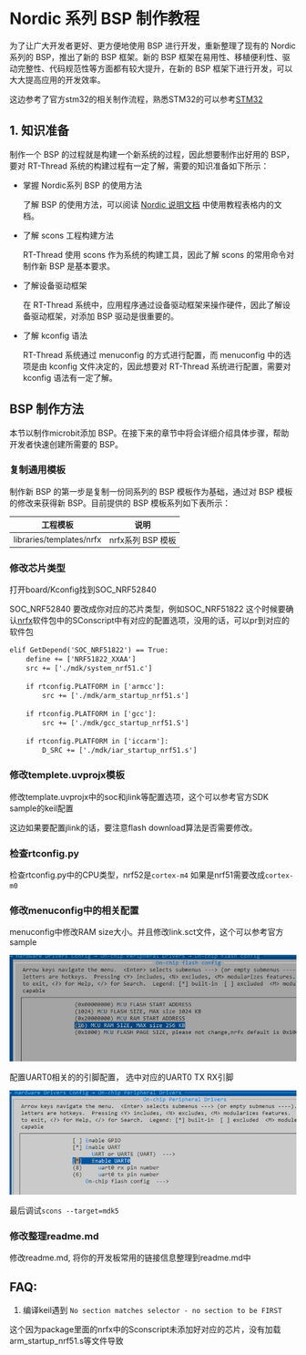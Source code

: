 # Nordic 系列 BSP 制作教程

为了让广大开发者更好、更方便地使用 BSP 进行开发，重新整理了现有的 Nordic 系列的 BSP，推出了新的 BSP 框架。新的 BSP 框架在易用性、移植便利性、驱动完整性、代码规范性等方面都有较大提升，在新的 BSP 框架下进行开发，可以大大提高应用的开发效率。

这边参考了官方stm32的相关制作流程，熟悉STM32的可以参考[STM32](https://github.com/RT-Thread/rt-thread/blob/master/bsp/stm32/docs/STM32%E7%B3%BB%E5%88%97BSP%E5%88%B6%E4%BD%9C%E6%95%99%E7%A8%8B.md)

## 1. 知识准备

制作一个 BSP 的过程就是构建一个新系统的过程，因此想要制作出好用的 BSP，要对 RT-Thread 系统的构建过程有一定了解，需要的知识准备如下所示：

- 掌握  Nordic系列 BSP 的使用方法

  了解 BSP 的使用方法，可以阅读 [Nordic 说明文档](../README.md) 中使用教程表格内的文档。

- 了解 scons 工程构建方法

  RT-Thread 使用 scons 作为系统的构建工具，因此了解 scons 的常用命令对制作新 BSP 是基本要求。

- 了解设备驱动框架

  在 RT-Thread 系统中，应用程序通过设备驱动框架来操作硬件，因此了解设备驱动框架，对添加 BSP 驱动是很重要的。

- 了解 kconfig 语法

  RT-Thread 系统通过 menuconfig 的方式进行配置，而 menuconfig 中的选项是由 kconfig 文件决定的，因此想要对 RT-Thread 系统进行配置，需要对 kconfig 语法有一定了解。


##  BSP 制作方法

本节以制作microbit添加 BSP。在接下来的章节中将会详细介绍具体步骤，帮助开发者快速创建所需要的 BSP。

### 复制通用模板
制作新 BSP 的第一步是复制一份同系列的 BSP 模板作为基础，通过对 BSP 模板的修改来获得新 BSP。目前提供的 BSP 模板系列如下表所示：

| 工程模板 | 说明 |
| ------- | ---- |
| libraries/templates/nrfx | nrfx系列 BSP 模板 |

### 修改芯片类型

打开board/Kconfig找到SOC_NRF52840 

SOC_NRF52840 要改成你对应的芯片类型，例如SOC_NRF51822 这个时候要确认[nrfx](https://github.com/xckhmf/nrfx)软件包中的SConscript中有对应的配置选项，没用的话，可以pr到对应的软件包

```
elif GetDepend('SOC_NRF51822') == True:
	define += ['NRF51822_XXAA']
	src += ['./mdk/system_nrf51.c']
	
	if rtconfig.PLATFORM in ['armcc']:
		src += ['./mdk/arm_startup_nrf51.s']
		
	if rtconfig.PLATFORM in ['gcc']:
		src += ['./mdk/gcc_startup_nrf51.S']
		
	if rtconfig.PLATFORM in ['iccarm']:
		D_SRC += ['./mdk/iar_startup_nrf51.s']
```

### 修改templete.uvprojx模板

修改template.uvprojx中的soc和jlink等配置选项，这个可以参考官方SDK sample的keil配置

这边如果要配置jlink的话，要注意flash download算法是否需要修改。

### 检查rtconfig.py

检查rtconfig.py中的CPU类型，nrf52是`cortex-m4` 如果是nrf51需要改成`cortex-m0`

### 修改menuconfig中的相关配置

menuconfig中修改RAM size大小。并且修改link.sct文件，这个可以参考官方sample

![image-20210403182242202](images/image-20210403182242202.png)

配置UART0相关的的引脚配置， 选中对应的UART0 TX RX引脚

![image-20210403182031505](images/image-20210403182031505.png)

最后调试`scons --target=mdk5`

### 修改整理readme.md

修改readme.md, 将你的开发板常用的链接信息整理到readme.md中



## FAQ:

1. 编译keil遇到 `No section matches selector - no section to be FIRST`

这个因为package里面的nrfx中的Sconscript未添加好对应的芯片，没有加载arm_startup_nrf51.s等文件导致